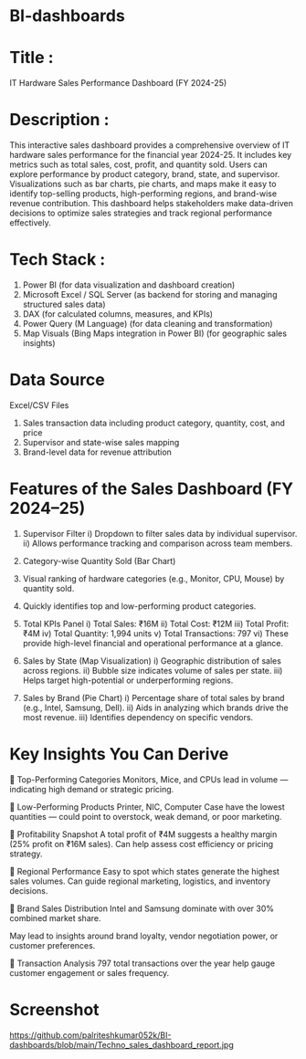# BI-dashboards
# Title : 

  IT Hardware Sales Performance Dashboard (FY 2024-25)

# Description : 

This interactive sales dashboard provides a comprehensive overview of IT hardware sales performance for the financial year 2024-25. It includes key metrics such as total sales, cost, profit, and quantity sold. Users can explore performance by product category, brand, state, and supervisor. Visualizations such as bar charts,   pie charts, and maps make it easy to identify top-selling products, high-performing regions, and brand-wise revenue contribution. This dashboard helps stakeholders make data-driven decisions to optimize sales strategies and track regional performance effectively.

# Tech Stack :

  1) Power BI (for data visualization and dashboard creation)
  2) Microsoft Excel / SQL Server (as backend for storing and managing structured sales data)
  3) DAX (for calculated columns, measures, and KPIs)
  4) Power Query (M Language) (for data cleaning and transformation)
  5) Map Visuals (Bing Maps integration in Power BI) (for geographic sales insights)

# Data Source

  Excel/CSV Files
  1) Sales transaction data including product category, quantity, cost, and price
  2) Supervisor and state-wise sales mapping
  3) Brand-level data for revenue attribution

# Features of the Sales Dashboard (FY 2024–25)

1) Supervisor Filter
  i) Dropdown to filter sales data by individual supervisor.
  ii) Allows performance tracking and comparison across team members.

2) Category-wise Quantity Sold (Bar Chart)
  1) Visual ranking of hardware categories (e.g., Monitor, CPU, Mouse) by quantity sold.
  2) Quickly identifies top and low-performing product categories.

3) Total KPIs Panel
  i) Total Sales: ₹16M
  ii) Total Cost: ₹12M
  iii) Total Profit: ₹4M
  iv) Total Quantity: 1,994 units
  v) Total Transactions: 797
  vi) These provide high-level financial and operational performance at a glance.

4) Sales by State (Map Visualization)
  i) Geographic distribution of sales across regions.
  ii) Bubble size indicates volume of sales per state.
  iii) Helps target high-potential or underperforming regions.

5) Sales by Brand (Pie Chart)
  i) Percentage share of total sales by brand (e.g., Intel, Samsung, Dell).
  ii) Aids in analyzing which brands drive the most revenue.
  iii) Identifies dependency on specific vendors.

# Key Insights You Can Derive
🔹 Top-Performing Categories
Monitors, Mice, and CPUs lead in volume — indicating high demand or strategic pricing.

🔹 Low-Performing Products
Printer, NIC, Computer Case have the lowest quantities — could point to overstock, weak demand, or poor marketing.

🔹 Profitability Snapshot
A total profit of ₹4M suggests a healthy margin (25% profit on ₹16M sales).
Can help assess cost efficiency or pricing strategy.

🔹 Regional Performance
Easy to spot which states generate the highest sales volumes.
Can guide regional marketing, logistics, and inventory decisions.

🔹 Brand Sales Distribution
Intel and Samsung dominate with over 30% combined market share.

May lead to insights around brand loyalty, vendor negotiation power, or customer preferences.

🔹 Transaction Analysis
797 total transactions over the year help gauge customer engagement or sales frequency.

# Screenshot
https://github.com/palriteshkumar052k/BI-dashboards/blob/main/Techno_sales_dashboard_report.jpg

